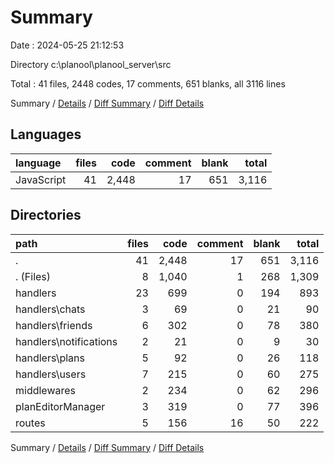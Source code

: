 # Summary

Date : 2024-05-25 21:12:53

Directory c:\\planool\\planool_server\\src

Total : 41 files,  2448 codes, 17 comments, 651 blanks, all 3116 lines

Summary / [Details](details.md) / [Diff Summary](diff.md) / [Diff Details](diff-details.md)

## Languages
| language | files | code | comment | blank | total |
| :--- | ---: | ---: | ---: | ---: | ---: |
| JavaScript | 41 | 2,448 | 17 | 651 | 3,116 |

## Directories
| path | files | code | comment | blank | total |
| :--- | ---: | ---: | ---: | ---: | ---: |
| . | 41 | 2,448 | 17 | 651 | 3,116 |
| . (Files) | 8 | 1,040 | 1 | 268 | 1,309 |
| handlers | 23 | 699 | 0 | 194 | 893 |
| handlers\\chats | 3 | 69 | 0 | 21 | 90 |
| handlers\\friends | 6 | 302 | 0 | 78 | 380 |
| handlers\\notifications | 2 | 21 | 0 | 9 | 30 |
| handlers\\plans | 5 | 92 | 0 | 26 | 118 |
| handlers\\users | 7 | 215 | 0 | 60 | 275 |
| middlewares | 2 | 234 | 0 | 62 | 296 |
| planEditorManager | 3 | 319 | 0 | 77 | 396 |
| routes | 5 | 156 | 16 | 50 | 222 |

Summary / [Details](details.md) / [Diff Summary](diff.md) / [Diff Details](diff-details.md)